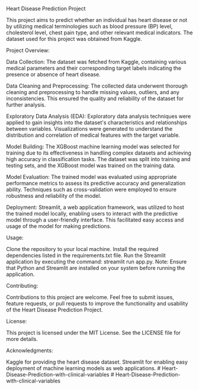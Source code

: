 Heart Disease Prediction Project

This project aims to predict whether an individual has heart disease or not by utilizing medical terminologies such as blood pressure (BP) level, cholesterol level, chest pain type, and other relevant medical indicators. The dataset used for this project was obtained from Kaggle.

Project Overview:

Data Collection: The dataset was fetched from Kaggle, containing various medical parameters and their corresponding target labels indicating the presence or absence of heart disease.

Data Cleaning and Preprocessing: The collected data underwent thorough cleaning and preprocessing to handle missing values, outliers, and any inconsistencies. This ensured the quality and reliability of the dataset for further analysis.

Exploratory Data Analysis (EDA): Exploratory data analysis techniques were applied to gain insights into the dataset's characteristics and relationships between variables. Visualizations were generated to understand the distribution and correlation of medical features with the target variable.

Model Building: The XGBoost machine learning model was selected for training due to its effectiveness in handling complex datasets and achieving high accuracy in classification tasks. The dataset was split into training and testing sets, and the XGBoost model was trained on the training data.

Model Evaluation: The trained model was evaluated using appropriate performance metrics to assess its predictive accuracy and generalization ability. Techniques such as cross-validation were employed to ensure robustness and reliability of the model.

Deployment: Streamlit, a web application framework, was utilized to host the trained model locally, enabling users to interact with the predictive model through a user-friendly interface. This facilitated easy access and usage of the model for making predictions.

Usage:

Clone the repository to your local machine.
Install the required dependencies listed in the requirements.txt file.
Run the Streamlit application by executing the command: streamlit run app.py.
Note: Ensure that Python and Streamlit are installed on your system before running the application.

Contributing:

Contributions to this project are welcome. Feel free to submit issues, feature requests, or pull requests to improve the functionality and usability of the Heart Disease Prediction Project.

License:

This project is licensed under the MIT License. See the LICENSE file for more details.

Acknowledgments:

Kaggle for providing the heart disease dataset.
Streamlit for enabling easy deployment of machine learning models as web applications.
#   H e a r t - D i s e a s e - P r e d i c t i o n - w i t h - c l i n i c a l - v a r i a b l e s  
 #   H e a r t - D i s e a s e - P r e d i c t i o n - w i t h - c l i n i c a l - v a r i a b l e s  
 